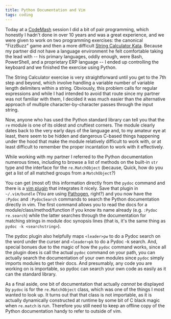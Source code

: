 ```yaml
---
title: Python Documentation and Vim
tags: coding
---
```


Today at a [CodeMash](http://codemash.org) session I did a bit of pair
programming, which honestly I hadn't done in over 10 years and was a great
experience, and we were given to work on two programming exercises: the
canonical "FizzBuzz" game and then a more difficult [String Calculator
Kata](http://osherove.com/tdd-kata-1/). Because my partner did not have a
language environment he felt comfortable taking the lead with -- his primary
languages, oddly enough, were Bash, PowerShell, and a proprietary ERP language
-- I ended up controlling the keyboard and we finished the exercise using
Python.

<!-- more -->

The String Calculator exercise is very straightforward until you get to the 7th
step and beyond, which involve handling a variable number of variable length
delimiters within a string. Obviously, this problem calls for regular
expressions and while I had intended to avoid that route since my partner was
not familiar with them, I decided it was much easier than the alternative
approach of multiple character-by-character passes through the input string.

Now, anyone who has used the Python standard library can tell you that the `re`
module is one of its oldest and cruftiest corners. The module clearly dates
back to the very early days of the language and, to my amateur eye at least,
there seem to be hidden and dangerous C-based things happening under the hood
that make the module relatively difficult to work with, or at least difficult
to remember the proper incantation to work with it effectively.

While working with my partner I referred to the Python documentation numerous
times, including to browse a list of methods on the built-in `str` type and the
interface for the `re.MatchObject` (because, Quick, how do you get a list of
all matched groups from a `MatchObject`?)

You can get (most of) this information directly from the `pydoc` command and
there is a [vim plugin](https://github.com/fs111/pydoc.vim) that integrates it
nicely. Save that plugin in `~/.vim/bundle` (You are using
[Pathogen](https://github.com/tpope/vim-pathogen), right?) and you now have the
`:Pydoc` and `:PydocSearch` commands to search the Python documentation
directly in vim. The first command allows you to read the docs for a
module/class/method/function if you know its name already (e.g. `:Pydoc
re.search`) while the latter searches through the documentation for matching
strings in module doc synopsis lines (that is, it's the same thing as `pydoc -k
<searchstring>`). 

The pydoc plugin also helpfully maps `<leader>pw` to do a Pydoc search on the
word under the curser and `<leader>pk` to do a Pydoc -k search. And, special
bonues due to the magic of how the `pydoc` command works, since all the plugin
does is call the actual `pydoc` command on your path, you can actually search
the documentation of your own modules since `pydoc` simply imports modules to
get their docs. And presumably, any code you are working on is importable, so
pydoc can search your own code as easily as it can the standard library.

As a final aside, one bit of documentation that actually *cannot* be displayed
by `pydoc` is for the `re.MatchObject` class, which was one of the things I
most wanted to look up. It turns out that that class is not importable, as it
is actually dynamically constructed at runtime by some bit of C black magic
when `re.match` is run. Therefore you still need to keep an offline copy of the
Python documentation handy to refer to outside of vim.
